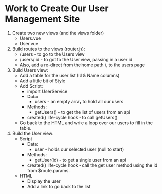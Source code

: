 # Work to Create Our User Management Site
1. Create two new views (and the views folder)
    * Users.vue
    * User.vue
2. Build routes to the views (router.js):
    * /users - to go to the Users view
    * /users/:id - to got to the User view, passing in a user id
    * Also, add a re-direct from the home path /, to the users page
3. Build Users view:
    * Add a table for the user list (Id & Name columns)
    * Add a little bit of Style
        <style>
        td, th {
        padding:6px;
        margin:0;
        }
        tr:nth-child(even) {
        background-color: rgb(216, 216, 216);
        }
        a, a:hover, a:visited {
        color:blue;
        text-decoration:none;
        text-transform: uppercase;
        }
        </style>
    * Add Script:
        * import UserService
        * Data:
            * users - an empty array to hold all our users
        * Methods:
            * getUsers() - to get the list of users from an api
        * created() life-cycle hook - to call getUsers()
    * Go back to the HTML and write a loop over our users to fill in the table.
4. Build the User view:
    * Script
        * Data:
            * user - holds our selected user (null to start)
        * Methods:
            * getUser(id) - to get a single user from an api
        * created() life-cycle hook - call the get user method using the id from $route.params.
    * HTML
        * Display the user
        * Add a link to go back to the list
        
